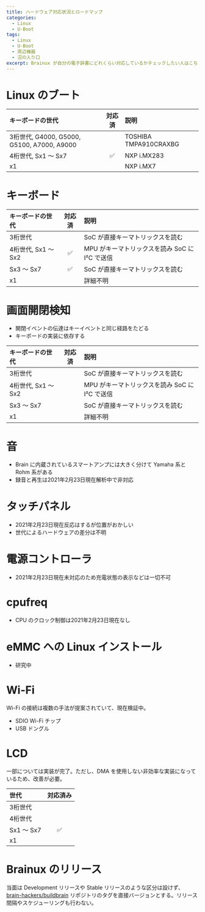 ```yaml
---
title: ハードウェア対応状況とロードマップ
categories:
  - Linux
  - U-Boot
tags:
  - Linux
  - U-Boot
  - 周辺機器
  - 沼の入り口
excerpt: Brainux が自分の電子辞書にどれくらい対応しているかチェックしたい人はこちら
---
```



# Linux のブート

|キーボードの世代|対応済|説明|
|:--|:-:|:--|
|3桁世代, G4000, G5000, G5100, A7000, A9000||TOSHIBA TMPA910CRAXBG|
|4桁世代, Sx1 〜 Sx7|:white_check_mark:|NXP i.MX283|
|x1||NXP i.MX7|


# キーボード

|キーボードの世代|対応済|説明|
|:--|:-:|:--|
|3桁世代||SoC が直接キーマトリックスを読む|
|4桁世代, Sx1 〜 Sx2|:white_check_mark:|MPU がキーマトリックスを読み SoC に I²C で送信|
|Sx3 〜 Sx7|:white_check_mark:|SoC が直接キーマトリックスを読む|
|x1||詳細不明||


# 画面開閉検知

- 開閉イベントの伝達はキーイベントと同じ経路をたどる
- キーボードの実装に依存する

|キーボードの世代|対応済|説明|
|:--|:-:|:--|
|3桁世代||SoC が直接キーマトリックスを読む|
|4桁世代, Sx1 〜 Sx2||MPU がキーマトリックスを読み SoC に I²C で送信|
|Sx3 〜 Sx7||SoC が直接キーマトリックスを読む|
|x1||詳細不明||


# 音

- Brain に内蔵されているスマートアンプには大きく分けて Yamaha 系と Rohm 系がある
- 録音と再生は2021年2月23日現在解析中で非対応


# タッチパネル

- 2021年2月23日現在反応はするが位置がおかしい
- 世代によるハードウェアの差分は不明


# 電源コントローラ

- 2021年2月23日現在未対応のため充電状態の表示などは一切不可


# cpufreq

- CPU のクロック制御は2021年2月23日現在なし


# eMMC への Linux インストール

- 研究中


# Wi-Fi

Wi-Fi の接続は複数の手法が提案されていて、現在検証中。

- SDIO Wi-Fi チップ
- USB ドングル


# LCD

一部については実装が完了。ただし、DMA を使用しない非効率な実装になっているため、改善が必要。

|世代|対応済み|
|:--|:-:|
|3桁世代||
|4桁世代||
|Sx1 〜 Sx7|:white_check_mark:|
|x1||


# Brainux のリリース

当面は Development リリースや Stable リリースのような区分は設けず、[brain-hackers/buildbrain](https://github.com/brain-hackers/buildbrain) リポジトリのタグを直接バージョンとする。リリース間隔やスケジューリングも行わない。

